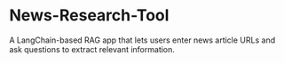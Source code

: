 # News-Research-Tool
A LangChain-based RAG app that lets users enter news article URLs and ask questions to extract relevant information.
